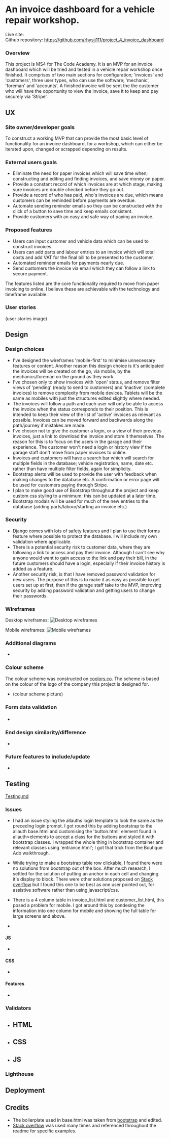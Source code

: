 # An invoice dashboard for a vehicle repair workshop.

Live site: <br>
Github repository: https://github.com/rhysjj111/project_4_invoice_dashboard

### Overview

This project is MS4 for The Code Academy. It is an MVP for an invoice dashboard which will be tried and tested in a vehicle repair workshop once finished. It comprises of two main sections for configuration; 'invoices' and 'customers', three user types, who can use the software; 'mechanic', 'foreman' and 'accounts'. A finished invoice will be sent the the customer who will have the opportunity to view the invoice, save it to keep and pay securely via 'Stripe'.

## UX

### Site owner/developer goals
To construct a working MVP that can provide the most basic level of functionality for an invoice dashboard, for a workshop, which can either be iterated upon, changed or scrapped depending on results. 

### External users goals
* Eliminate the need for paper invoices which will save time when; constructing and editing and finding invoices, and save money on paper. 
* Provide a constant record of which invoices are at which stage, making sure invoices are double checked before they go out.
* Provide a record of who has paid, who's invoices are due, which means customers can be reminded before payments are overdue. 
* Automate sending reminder emails so they can be constructed with the click of a button to save time and keep emails consistent.
* Provide customers with an easy and safe way of paying an invoice.

### Proposed features
- Users can input customer and vehicle data which can be used to construct invoices.
- Users can add parts and labour entries to an invoice which will total costs and add VAT for the final bill to be presented to the customer.
- Automated reminder emails for payments nearly due.
- Send customers the invoice via email which they can follow a link to secure payment.

The features listed are the core functionality required to move from paper invoicing to online. I believe these are achievable with the technology and timeframe available.

### User stories
(user stories image)

## Design

### Design choices
- I've designed the wireframes 'mobile-first' to minimise unnecessary features or content. Another reason this design choice is it's anticipated the invoices will be created on the go, via mobile, by the mechanics/foreman on the ground as they work.
- I've chosen only to show invoices with 'open' status, and remove filter views of 'pending' (ready to send to customers) and 'inactive' (complete invoices) to remove complexity from mobile devices. Tablets will be the same as mobiles with just the structures edited slightly where needed.
- The invoices will follow a path and each user will only be able to access the invoice when the status corresponds to their position. This is intended to keep their view of the list of 'active' invoices as relevant as possible. Invoices can be moved forward and backwards along the path/journey if mistakes are made.
- I've chosen not to give the customer a login, or a view of their previous invoices, just a link to download the invoice and store it themselves. The reason for this is to focus on the users in the garage and their experience. The customer won't need a login or history view if the garage staff don't move from paper invoices to online.
- Invoices and customers will have a search bar which will search for multiple fields in the database; vehicle registration, name, date etc. rather than have multiple filter fields, again for simplicity.
- Bootstrap alerts will be used to provide the user with feedback when making changes to the database etc. A confirmation or error page will be used for customers paying through Stripe.
- I plan to make good use of Bootstrap throughout the project and keep custom css styling to a minimum; this can be updated at a later time.
- Bootstrap modals will be used for much of the new entries to the database (adding parts/labour/starting an invoice etc.)

### Security
- Django comes with lots of safety features and I plan to use their forms feature where possible to protect the database. I will include my own validation where applicable.
- There is a potential security risk to customer data, where they are following a link to access and pay their invoice. Although I can't see why anyone would want to gain access to the link and pay their bill, in the future customers should have a login, especially if their invoice history is added as a feature.
- Another security risk, is that I have removed password validation for new users. The purpose of this is to make it as easy as possible to get users set up at first, then if the garage staff take to the MVP, improving security by adding password validation and getting users to change their passwords.

### Wireframes
Desktop wireframes:
![Desktop wireframes](/wages_calculator/static/images/wireframes/project3_desktop_wf.png)


Mobile wireframes:
![Mobile wireframes](/wages_calculator/static/images/wireframes/project3_mobile_wf.png)



### Additional diagrams
- 



### Colour scheme
The colour scheme was constructed on [coolors.co](https://coolors.co/03120e-00469b-ffffff-31e981-ff7f11). The scheme is based on the colour of the logo of the company this project is designed for.
- (colour scheme picture)

### Form data validation
#### 
- 

### End design similarity/difference
- 


### Future features to include/update
- 


## Testing 
[Testing.md](./TESTING.md)


### Issues
- I had an issue styling the allauths login template to look the same as the preceding login prompt. I got round this by adding bootstrap to the allauth base.html and customising the 'button.html' element found in allauth>elements to accept a class for the buttons and styled it with bootstrap classes. I wrapped the whole thing in bootstrap container and relevant classes using 'entrance.html'; I got that trick from the Boutique Ado walkthrough.

- While trying to make a bootstrap table row clickable, I found there were no solutions from bootstrap out of the box. After much research, I settled for the solution of putting an anchor in each cell and changing it's display to block. There were other solutions proposed on [Stack overflow](https://stackoverflow.com/questions/17147821/how-to-make-a-whole-row-in-a-table-clickable-as-a-link) but I found this one to be best as one user pointed out, for assistive software rather than using javascript/css.

- There is a 4 column table in invoice_list.html and customer_list.html, this posed a problem for mobile. I got around this by condesing the information into one column for mobile and showing the full table for large screens and above.

- 

#### JS
- 

#### CSS
- 

#### Features
-


### Validators

- HTML
  - 

- CSS
  - 

- JS
  - 

### Lighthouse




## Deployment




## Credits
- The boilerplate used in base.html was taken from [bootstrap](https://getbootstrap.com/docs/5.3/getting-started/introduction/) and edited.
- [Stack overflow](https://stackoverflow.com/) was used many times and referenced throughout the readme for specific examples.